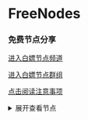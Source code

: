 # FreeNodes

### 免费节点分享

<a href="https://t.me/bpjzx2">进入白嫖节点频道</a>

<a href="https://t.me/bpjzx1">进入白嫖节点群组</a>

<a href="https://telegra.ph/呀你来啦-03-01">点击阅读注意事项</a>

<details>
  <summary>展开查看节点</summary>
  ssr://NDIuMTU3LjE5Ni4yNTA6MTg1ODQ6b3JpZ2luOnJjNC1tZDU6aHR0cF9zaW1wbGU6UTNadVlrMHcvP3JlbWFya3M9YUhSMGNITTZMeTkwTG0xbEwySndhbnA0TVEmcHJvdG9wYXJhbT0mb2Jmc3BhcmFtPVpHOTNibXh2WVdRdWQybHVaRzkzYzNWd1pHRjBaUzVqYjIwJmdyb3VwPVUxTlNVSEp2ZG1sa1pYSQ
ssr://NDIuMTU3LjE5Ni4yNTM6MTg1ODQ6b3JpZ2luOnJjNC1tZDU6aHR0cF9zaW1wbGU6UTNadVlrMHcvP3JlbWFya3M9YUhSMGNITTZMeTkwTG0xbEwySndhbnA0TWcmcHJvdG9wYXJhbT0mb2Jmc3BhcmFtPVpHOTNibXh2WVdRdWQybHVaRzkzYzNWd1pHRjBaUzVqYjIwJmdyb3VwPVUxTlNVSEp2ZG1sa1pYSQ
vmess://ew0KICAidiI6ICIyIiwNCiAgInBzIjogIuemj+W7uuecgeWOpumXqOW4giIsDQogICJhZGQiOiAiMTEyLjQ4LjE3Ny43NCIsDQogICJwb3J0IjogIjYxMTE4IiwNCiAgImlkIjogIjE0ZTNhNzVjLWRjNWEtMzgyMS1iNzRkLTlmNzVmN2MxYThhMiIsDQogICJhaWQiOiAiMCIsDQogICJzY3kiOiAiYXV0byIsDQogICJuZXQiOiAid3MiLA0KICAidHlwZSI6ICJub25lIiwNCiAgImhvc3QiOiAiMTEyLjQ4LjE3Ny43NCIsDQogICJwYXRoIjogIi9pbmRleCIsDQogICJ0bHMiOiAiIiwNCiAgInNuaSI6ICIiDQp9
vmess://ew0KICAidiI6ICIyIiwNCiAgInBzIjogIuW5v+S4nOS9m+WxsSIsDQogICJhZGQiOiAiY21qbS5zZW5saW5zcy5saW5rIiwNCiAgInBvcnQiOiAiMjExMjMiLA0KICAiaWQiOiAiMTRlM2E3NWMtZGM1YS0zODIxLWI3NGQtOWY3NWY3YzFhOGEyIiwNCiAgImFpZCI6ICIwIiwNCiAgInNjeSI6ICJhdXRvIiwNCiAgIm5ldCI6ICJ3cyIsDQogICJ0eXBlIjogIm5vbmUiLA0KICAiaG9zdCI6ICJjbWptLnNlbmxpbnNzLmxpbmsiLA0KICAicGF0aCI6ICIvaW5kZXgiLA0KICAidGxzIjogIiIsDQogICJzbmkiOiAiIg0KfQ==
ss://YWVzLTEyOC1jZmI6UWF6RWRjVGdiMTU5QCQq@14.29.124.168:25295#%e5%b9%bf%e5%b7%9e%e5%b8%82_1
ss://YWVzLTEyOC1jZmI6UWF6RWRjVGdiMTU5QCQq@14.29.124.168:25286#%e5%b9%bf%e5%b7%9e%e5%b8%82_2
ss://YWVzLTEyOC1jZmI6UWF6RWRjVGdiMTU5QCQq@14.29.124.168:25294#%e5%b9%bf%e5%b7%9e%e5%b8%82_3
ss://YWVzLTEyOC1jZmI6UWF6RWRjVGdiMTU5QCQq@14.29.124.168:25217#%e5%b9%bf%e5%b7%9e%e5%b8%82_4
ss://YWVzLTEyOC1jZmI6UWF6RWRjVGdiMTU5QCQq@14.29.124.168:25279#%e5%b9%bf%e5%b7%9e%e5%b8%82_5
ss://YWVzLTEyOC1jZmI6UWF6RWRjVGdiMTU5QCQq@14.29.124.168:25247#%e5%b9%bf%e5%b7%9e%e5%b8%82_6
vmess://ew0KICAidiI6ICIyIiwNCiAgInBzIjogIumfqeWbvV8xIiwNCiAgImFkZCI6ICJjbWptLnNlbmxpbnNzLmxpbmsiLA0KICAicG9ydCI6ICIyMTE0MiIsDQogICJpZCI6ICIxNGUzYTc1Yy1kYzVhLTM4MjEtYjc0ZC05Zjc1ZjdjMWE4YTIiLA0KICAiYWlkIjogIjAiLA0KICAic2N5IjogImF1dG8iLA0KICAibmV0IjogIndzIiwNCiAgInR5cGUiOiAibm9uZSIsDQogICJob3N0IjogImNtam0uc2VubGluc3MubGluayIsDQogICJwYXRoIjogIi9pbmRleCIsDQogICJ0bHMiOiAiIiwNCiAgInNuaSI6ICIiDQp9
vmess://ew0KICAidiI6ICIyIiwNCiAgInBzIjogIumfqeWbvV8yIiwNCiAgImFkZCI6ICJjbWptLnNlbmxpbnNzLmxpbmsiLA0KICAicG9ydCI6ICIyMTE0NyIsDQogICJpZCI6ICIxNGUzYTc1Yy1kYzVhLTM4MjEtYjc0ZC05Zjc1ZjdjMWE4YTIiLA0KICAiYWlkIjogIjAiLA0KICAic2N5IjogImF1dG8iLA0KICAibmV0IjogIndzIiwNCiAgInR5cGUiOiAibm9uZSIsDQogICJob3N0IjogImNtam0uc2VubGluc3MubGluayIsDQogICJwYXRoIjogIi9pbmRleCIsDQogICJ0bHMiOiAiIiwNCiAgInNuaSI6ICIiDQp9
ss://YWVzLTI1Ni1jZmI6QmVqclF2dHU5c3FVZU51Wg@213.183.51.171:9024#%e8%8d%b7%e5%85%b0
ss://YWVzLTI1Ni1jZmI6YmY3djMzNEtLRFYzWURoSA@213.183.51.171:9070#%e8%8d%b7%e5%85%b0_1
ss://YWVzLTI1Ni1jZmI6S25KR2FkM0ZxVHZqcWJhWA@213.183.51.171:9014#%e8%8d%b7%e5%85%b0_2
vmess://ew0KICAidiI6ICIyIiwNCiAgInBzIjogIuWKoOaLv+WkpyIsDQogICJhZGQiOiAiaW4tdjEuc2RnZG4uY29tIiwNCiAgInBvcnQiOiAiNTAyMDYiLA0KICAiaWQiOiAiYjE0NzhlMjQtNDkxNi0zYWJlLThmMTctMTU5MzEwMTJlY2JlIiwNCiAgImFpZCI6ICIxIiwNCiAgInNjeSI6ICJhdXRvIiwNCiAgIm5ldCI6ICJ3cyIsDQogICJ0eXBlIjogIm5vbmUiLA0KICAiaG9zdCI6ICJ0ZWxlZ3JhbS5jaGFubmVsLnAycHNoYXJpbmciLA0KICAicGF0aCI6ICIvaGxzL2NjdHY1cGhkLm0zdTgiLA0KICAidGxzIjogIiIsDQogICJzbmkiOiAiIg0KfQ==
vmess://ew0KICAidiI6ICIyIiwNCiAgInBzIjogIue+juWbvSIsDQogICJhZGQiOiAiaW4tdjEuc2RnZG4uY29tIiwNCiAgInBvcnQiOiAiNTA0MDEiLA0KICAiaWQiOiAiYjE0NzhlMjQtNDkxNi0zYWJlLThmMTctMTU5MzEwMTJlY2JlIiwNCiAgImFpZCI6ICIxIiwNCiAgInNjeSI6ICJhdXRvIiwNCiAgIm5ldCI6ICJ3cyIsDQogICJ0eXBlIjogIm5vbmUiLA0KICAiaG9zdCI6ICJpbi12MS5zZGdkbi5jb20iLA0KICAicGF0aCI6ICIvaGxzL2NjdHY1cGhkLm0zdTgiLA0KICAidGxzIjogIiIsDQogICJzbmkiOiAiIg0KfQ==
vmess://ew0KICAidiI6ICIyIiwNCiAgInBzIjogIue+juWbvV8xIiwNCiAgImFkZCI6ICJjbG91ZGZsYXJlLnhyZW5ibG9nLmNvbSIsDQogICJwb3J0IjogIjQ0MyIsDQogICJpZCI6ICJhODkxMDgzMS1mNTZiLTRhYzQtYzY4Zi1lNGRkODNmNzFlNjAiLA0KICAiYWlkIjogIjAiLA0KICAic2N5IjogImF1dG8iLA0KICAibmV0IjogIndzIiwNCiAgInR5cGUiOiAibm9uZSIsDQogICJob3N0IjogInY0LnhyZW5ibG9nLmNvbSIsDQogICJwYXRoIjogIi9zYWt1cmEvIiwNCiAgInRscyI6ICJ0bHMiLA0KICAic25pIjogIiINCn0=
trojan://e8553fc5-f3a0-409c-ac06-1cd93b026cf4@jgwdj1.gaox.ml:443?allowInsecure=1#%e7%be%8e%e5%9b%bd_2
vmess://ew0KICAidiI6ICIyIiwNCiAgInBzIjogIue+juWbvV8zIiwNCiAgImFkZCI6ICJvei5tb29uZnJlZS50b3AiLA0KICAicG9ydCI6ICI0NDMiLA0KICAiaWQiOiAiODYxZTljZDAtY2QxZC00ZjhjLWI3ZDktYjQ3NDA5ZGRhMzMzIiwNCiAgImFpZCI6ICIwIiwNCiAgInNjeSI6ICJhdXRvIiwNCiAgIm5ldCI6ICJ3cyIsDQogICJ0eXBlIjogIm5vbmUiLA0KICAiaG9zdCI6ICJvei5tb29uZnJlZS50b3AiLA0KICAicGF0aCI6ICIvIiwNCiAgInRscyI6ICJ0bHMiLA0KICAic25pIjogIiINCn0=
vmess://ew0KICAidiI6ICIyIiwNCiAgInBzIjogIuaXpeacrF8xIiwNCiAgImFkZCI6ICJjbWptLnNlbmxpbnNzLmxpbmsiLA0KICAicG9ydCI6ICIyMTExNCIsDQogICJpZCI6ICIxNGUzYTc1Yy1kYzVhLTM4MjEtYjc0ZC05Zjc1ZjdjMWE4YTIiLA0KICAiYWlkIjogIjAiLA0KICAic2N5IjogImF1dG8iLA0KICAibmV0IjogIndzIiwNCiAgInR5cGUiOiAibm9uZSIsDQogICJob3N0IjogImNtam0uc2VubGluc3MubGluayIsDQogICJwYXRoIjogIi9pbmRleCIsDQogICJ0bHMiOiAiIiwNCiAgInNuaSI6ICIiDQp9
ssr://MTgzLjIxMy4yMS42NzoxODU4NDpvcmlnaW46cmM0LW1kNTpodHRwX3NpbXBsZTpRM1p1WWswdy8_cmVtYXJrcz01cGVsNXB5c1h6SSZwcm90b3BhcmFtPSZvYmZzcGFyYW09Wkc5M2JteHZZV1F1ZDJsdVpHOTNjM1Z3WkdGMFpTNWpiMjAmZ3JvdXA9VTFOU1VISnZkbWxrWlhJ
vmess://ew0KICAidiI6ICIyIiwNCiAgInBzIjogIuWPsOa5vl8xIiwNCiAgImFkZCI6ICIzMzB0dy5mYW5zOC54eXoiLA0KICAicG9ydCI6ICI0NDMiLA0KICAiaWQiOiAiNWM3MGRhNWQtZTY0MS0zYmY4LWI3ZGMtNWJhYmQ4NDNmZjNjIiwNCiAgImFpZCI6ICIyIiwNCiAgInNjeSI6ICJhdXRvIiwNCiAgIm5ldCI6ICJ3cyIsDQogICJ0eXBlIjogIm5vbmUiLA0KICAiaG9zdCI6ICIzMzB0dy5mYW5zOC54eXoiLA0KICAicGF0aCI6ICIvcmF5IiwNCiAgInRscyI6ICJ0bHMiLA0KICAic25pIjogIiINCn0=
ssr://MTgzLjIzMi4xOTcuMjU0OjE4NTg0Om9yaWdpbjpyYzQtbWQ1Omh0dHBfc2ltcGxlOlEzWnVZazB3Lz9yZW1hcmtzPTVZLXc1cm0tWHpJJnByb3RvcGFyYW09Jm9iZnNwYXJhbT1aRzkzYm14dllXUXVkMmx1Wkc5M2MzVndaR0YwWlM1amIyMCZncm91cD1VMU5TVUhKdmRtbGtaWEk
vmess://ew0KICAidiI6ICIyIiwNCiAgInBzIjogIummmea4r18xIiwNCiAgImFkZCI6ICJjbWptLnNlbmxpbnNzLmxpbmsiLA0KICAicG9ydCI6ICIyMTExNyIsDQogICJpZCI6ICIxNGUzYTc1Yy1kYzVhLTM4MjEtYjc0ZC05Zjc1ZjdjMWE4YTIiLA0KICAiYWlkIjogIjAiLA0KICAic2N5IjogImF1dG8iLA0KICAibmV0IjogIndzIiwNCiAgInR5cGUiOiAibm9uZSIsDQogICJob3N0IjogImNtam0uc2VubGluc3MubGluayIsDQogICJwYXRoIjogIi9pbmRleCIsDQogICJ0bHMiOiAiIiwNCiAgInNuaSI6ICIiDQp9
ssr://NDIuMTU3LjE5Ni4yNTI6MTg1ODQ6b3JpZ2luOnJjNC1tZDU6aHR0cF9zaW1wbGU6UTNadVlrMHcvP3JlbWFya3M9NmFhWjVyaXZYekkmcHJvdG9wYXJhbT0mb2Jmc3BhcmFtPVpHOTNibXh2WVdRdWQybHVaRzkzYzNWd1pHRjBaUzVqYjIwJmdyb3VwPVUxTlNVSEp2ZG1sa1pYSQ
vmess://ew0KICAidiI6ICIyIiwNCiAgInBzIjogIummmea4r18zIiwNCiAgImFkZCI6ICIxMTIuNDguMTc3Ljc0IiwNCiAgInBvcnQiOiAiNjExMTciLA0KICAiaWQiOiAiMTRlM2E3NWMtZGM1YS0zODIxLWI3NGQtOWY3NWY3YzFhOGEyIiwNCiAgImFpZCI6ICIwIiwNCiAgInNjeSI6ICJhdXRvIiwNCiAgIm5ldCI6ICJ3cyIsDQogICJ0eXBlIjogIm5vbmUiLA0KICAiaG9zdCI6ICIiLA0KICAicGF0aCI6ICIvaW5kZXgiLA0KICAidGxzIjogIiIsDQogICJzbmkiOiAiIg0KfQ==
trojan://8d4ab0f0-79be-11eb-be0b-1239d0255272@id2-trojan.bonds.id:443?allowInsecure=1#%e5%8d%b0%e5%ba%a6%e5%b0%bc%e8%a5%bf%e4%ba%9a
</details>
